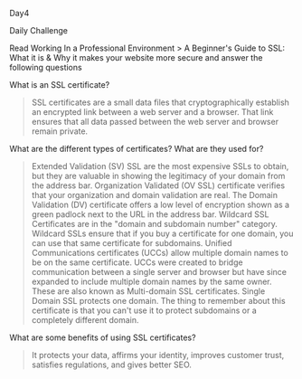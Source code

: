 Day4

Daily Challenge 

Read Working In a Professional Environment > A Beginner's Guide to SSL: What it is & Why it makes your website more secure and answer the following questions

What is an SSL certificate?
>SSL certificates are a small data files that cryptographically establish an encrypted link between a web server and a browser. That link ensures that all data passed between the web server and browser remain private.

What are the different types of certificates? What are they used for?
>Extended Validation (SV) SSL are the most expensive SSLs to obtain, but they are valuable in showing the legitimacy of your domain from the address bar.
>Organization Validated (OV SSL) certificate verifies that your organization and domain validation are real.
>The Domain Validation (DV) certificate offers a low level of encryption shown as a green padlock next to the URL in the address bar.
>Wildcard SSL Certificates are in the "domain and subdomain number" category. Wildcard SSLs ensure that if you buy a certificate for one domain, you can use that same certificate for subdomains.
>Unified Communications certificates (UCCs) allow multiple domain names to be on the same certificate. UCCs were created to bridge communication between a single server and browser but have since expanded to include multiple domain names by the same owner. These are also known as Multi-domain SSL certificates.
>Single Domain SSL protects one domain. The thing to remember about this certificate is that you can't use it to protect subdomains or a completely different domain.

What are some benefits of using SSL certificates?
> It protects your data, affirms your identity, improves customer trust, satisfies regulations, and gives better SEO.